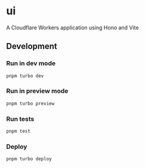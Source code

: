 # ui

A Cloudflare Workers application using Hono and Vite

## Development

### Run in dev mode

```sh
pnpm turbo dev
```

### Run in preview mode

```sh
pnpm turbo preview
```

### Run tests

```sh
pnpm test
```

### Deploy

```sh
pnpm turbo deploy
```
